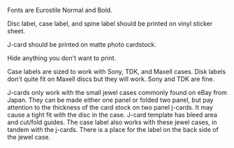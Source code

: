 Fonts are Eurostile Normal and Bold.

Disc label, case label, and spine label should be printed on vinyl sticker sheet.

J-card should be printed on matte photo cardstock.

Hide anything you don't want to print.

Case labels are sized to work with Sony, TDK, and Maxell cases. Disk labels don't quite fit on Maxell discs but they will work. Sony and TDK are fine.

J-cards only work with the small jewel cases commonly found on eBay from Japan. They can be made either one panel or folded two panel, but pay attention to the thickness of the card stock on two panel j-cards. It may cause a tight fit with the disc in the case. J-card template has bleed area and cut/fold guides. The case label also works with these jewel cases, in tandem with the j-cards. There is a place for the label on the back side of the jewel case. 
